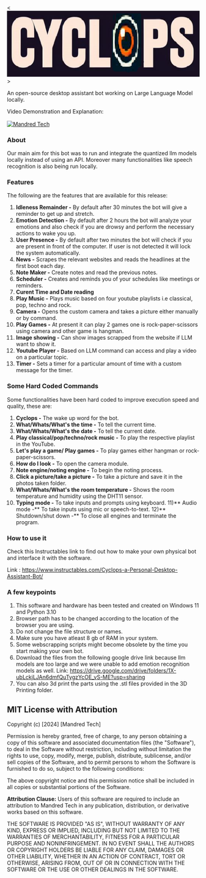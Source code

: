 <![Header](./TextLogo.png)>

An open-source desktop assistant bot working on Large Language Model locally.

Video Demonstration and Explanation:
<p align="left">
<a href="https://youtu.be/pLsZuGyLnUM" target="blank"><img align="center" src="https://raw.githubusercontent.com/rahuldkjain/github-profile-readme-generator/master/src/images/icons/Social/youtube.svg" alt="Mandred Tech" height="30" width="40" /></a>
</p>

### About
Our main aim for this bot was to run and integrate the quantized llm models locally instead of using an API. Moreover many functionalities like speech recognition 
is also being run locally.


### Features
The following are the features that are available for this release:
1) **Idleness Remainder -** By default after 30 minutes the bot will give a reminder to get up and stretch.
2) **Emotion Detection -** By default after 2 hours the bot will analyze your emotions and also check if you are drowsy and perform the necessary actions to wake you up.
3) **User Presence -** By default after two minutes the bot will check if you are present in front of the computer. If user is not detected it will lock the system automatically.
4) **News -** Scrapes the relevant websites and reads the headlines at the first boot each day.
5) **Note Maker -** Create notes and read the previous notes.
6) **Scheduler -** Creates and reminds you of your schedules like meetings or reminders.
7) **Curent Time and Date reading**
8) **Play Music -** Plays music based on four youtube playlists i.e classical, pop, techno and rock.
9) **Camera -** Opens the custom camera and takes a picture either manually or by command.
10) **Play Games -** At present it can play 2 games one is rock-paper-scissors using camera and other game is hangman.
11) **Image showing -** Can show images scrapped from the website if LLM want to show it.
12) **Youtube Player -** Based on LLM command can access and play a video on a particular topic.
13) **Timer -** Sets a timer for a particular amount of time with a custom message for the timer.

### Some Hard Coded Commands
Some functionalities have been hard coded to improve execution speed and quality, these are:
1) **Cyclops -** The wake up word for the bot.
2) **What/Whats/What's the time -** To tell the current time.
3) **What/Whats/What's the date -** To tell the current date.
4) **Play classical/pop/techno/rock music -** To play the respective playlist in the YouTube.
5) **Let's play a game/ Play games -** To play games either hangman or rock-paper-scissors.
6) **How do I look -** To open the camera module.
7) **Note engine/noting engine -** To begin the noting process.
8) **Click a picture/take a picture -** To take a picture and save it in the photos taken folder.
9) **What/Whats/What's the room temperature -** Shows the room temperature and humidity using the DHT11 sensor.
10) **Typing mode -** To take inputs and prompts using keyboard.
11)** Audio mode -** To take inputs using mic or speech-to-text.
12)** Shutdown/shut down -** To close all engines and terminate the program.

### How to use it
Check this Instructables link to find out how to make your own physical bot and interface it with the software.

Link : https://www.instructables.com/Cyclops-a-Personal-Desktop-Assistant-Bot/

### A few keypoints
1) This software and hardware has been tested and created on Windows 11 and Python 3.10
2) Browser path has to be changed according to the location of the browser you are using.
3) Do not change the file structure or names.
4) Make sure you have atleast 8 gb of RAM in your system.
5) Some webscrapping scripts might become obsolete by the time you start making your own bot.
6) Download the files from the following google drive link because llm models are too large and we were unable to add emotion recognition models as well.
Link: https://drive.google.com/drive/folders/1X-ubLckjLJAn6dmfQuTygzYcOE_vS-ME?usp=sharing
7) You can also 3d print the parts using the .stl files provided in the 3D Printing folder.

## MIT License with Attribution

Copyright (c) [2024] [Mandred Tech]

Permission is hereby granted, free of charge, to any person obtaining a copy of this software and associated documentation files (the "Software"), to deal in the Software without restriction, including without limitation the rights to use, copy, modify, merge, publish, distribute, sublicense, and/or sell copies of the Software, and to permit persons to whom the Software is furnished to do so, subject to the following conditions:

The above copyright notice and this permission notice shall be included in all copies or substantial portions of the Software.

**Attribution Clause:**
Users of this software are required to include an attribution to Mandred Tech in any publication, distribution, or derivative works based on this software.

THE SOFTWARE IS PROVIDED "AS IS", WITHOUT WARRANTY OF ANY KIND, EXPRESS OR IMPLIED, INCLUDING BUT NOT LIMITED TO THE WARRANTIES OF MERCHANTABILITY, FITNESS FOR A PARTICULAR PURPOSE AND NONINFRINGEMENT. IN NO EVENT SHALL THE AUTHORS OR COPYRIGHT HOLDERS BE LIABLE FOR ANY CLAIM, DAMAGES OR OTHER LIABILITY, WHETHER IN AN ACTION OF CONTRACT, TORT OR OTHERWISE, ARISING FROM, OUT OF OR IN CONNECTION WITH THE SOFTWARE OR THE USE OR OTHER DEALINGS IN THE SOFTWARE.

